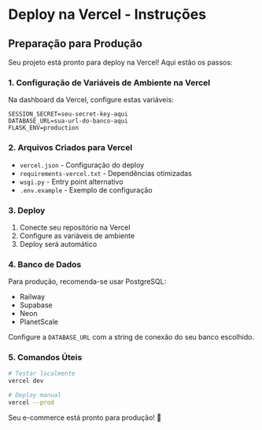 # Deploy na Vercel - Instruções

## Preparação para Produção

Seu projeto está pronto para deploy na Vercel! Aqui estão os passos:

### 1. Configuração de Variáveis de Ambiente na Vercel

Na dashboard da Vercel, configure estas variáveis:

```
SESSION_SECRET=seu-secret-key-aqui
DATABASE_URL=sua-url-do-banco-aqui
FLASK_ENV=production
```

### 2. Arquivos Criados para Vercel

- `vercel.json` - Configuração do deploy
- `requirements-vercel.txt` - Dependências otimizadas
- `wsgi.py` - Entry point alternativo
- `.env.example` - Exemplo de configuração

### 3. Deploy

1. Conecte seu repositório na Vercel
2. Configure as variáveis de ambiente
3. Deploy será automático

### 4. Banco de Dados

Para produção, recomenda-se usar PostgreSQL:
- Railway
- Supabase  
- Neon
- PlanetScale

Configure a `DATABASE_URL` com a string de conexão do seu banco escolhido.

### 5. Comandos Úteis

```bash
# Testar localmente
vercel dev

# Deploy manual
vercel --prod
```

Seu e-commerce está pronto para produção! 🚀